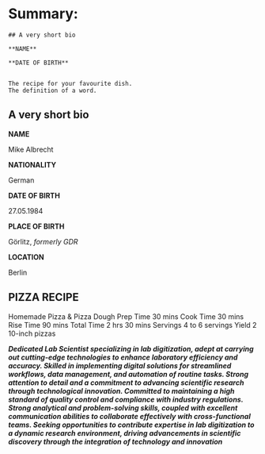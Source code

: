 # Summary: 

    ## A very short bio

    **NAME**

    **DATE OF BIRTH**


    The recipe for your favourite dish.
    The definition of a word.
## A very short bio

**NAME**

Mike Albrecht

**NATIONALITY**

German

**DATE OF BIRTH**

27.05.1984

**PLACE OF BIRTH**

Görlitz, *formerly GDR*


**LOCATION**

Berlin

## PIZZA RECIPE

 Homemade Pizza & Pizza Dough
Prep Time 30 mins
Cook Time 30 mins
Rise Time 90 mins
Total Time 2 hrs 30 mins
Servings 4 to 6 servings
Yield 2 10-inch pizzas


***Dedicated Lab Scientist specializing in lab digitization, adept at carrying out cutting-edge technologies to enhance laboratory efficiency and accuracy. Skilled in implementing digital solutions for streamlined workflows, data management, and automation of routine tasks. Strong attention to detail and a commitment to advancing scientific research through technological innovation. Committed to maintaining a high standard of quality control and compliance with industry regulations. Strong analytical and problem-solving skills, coupled with excellent communication abilities to collaborate effectively with cross-functional teams. Seeking opportunities to contribute expertise in lab digitization to a dynamic research environment, driving advancements in scientific discovery through the integration of technology and innovation***
